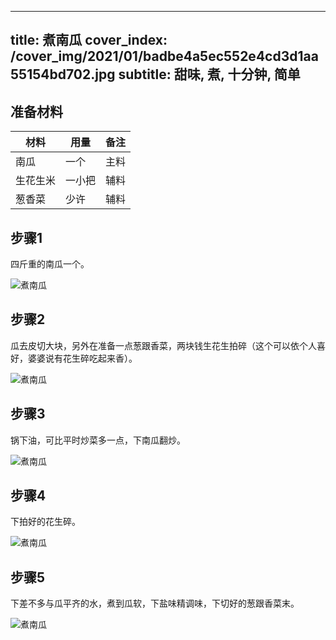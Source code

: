 
---
title: 煮南瓜
cover_index: /cover_img/2021/01/badbe4a5ec552e4cd3d1aa55154bd702.jpg
subtitle: 甜味, 煮, 十分钟, 简单
---

## 准备材料

| 材料     | 用量 | 备注|
| ------- | ----- | --- |
| 南瓜 | 一个| 主料 |
| 生花生米 | 一小把| 辅料 |
| 葱香菜 | 少许| 辅料 |

## 步骤1

四斤重的南瓜一个。

![煮南瓜](https://i8.meishichina.com/attachment/recipe/201010/201010122013297.jpg?x-oss-process=style/p320) 

## 步骤2

瓜去皮切大块，另外在准备一点葱跟香菜，两块钱生花生拍碎（这个可以依个人喜好，婆婆说有花生碎吃起来香）。

![煮南瓜](https://i8.meishichina.com/attachment/recipe/201010/201010122014215.jpg?x-oss-process=style/p320) 

## 步骤3

锅下油，可比平时炒菜多一点，下南瓜翻炒。

![煮南瓜](https://i8.meishichina.com/attachment/recipe/201010/201010122014377.jpg?x-oss-process=style/p320) 

## 步骤4

下拍好的花生碎。

![煮南瓜](https://i8.meishichina.com/attachment/recipe/201010/201010122014517.jpg?x-oss-process=style/p320) 

## 步骤5

下差不多与瓜平齐的水，煮到瓜软，下盐味精调味，下切好的葱跟香菜末。

![煮南瓜](https://i8.meishichina.com/attachment/recipe/201010/201010122015072.jpg?x-oss-process=style/p320) 

